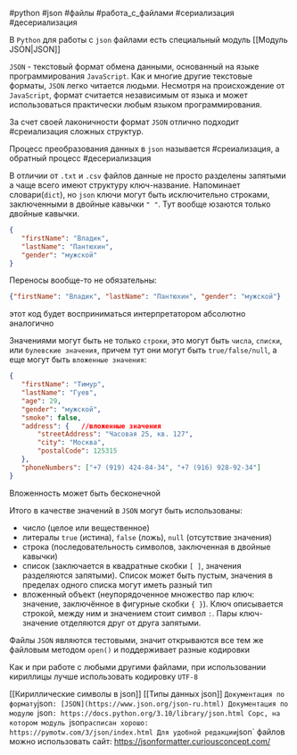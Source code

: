 #python #json #файлы #работа_с_файлами #сериализация #десериализация 


В `Python` для работы с `json` файлами есть специальный модуль [[Модуль JSON|JSON]]

`JSON` - текстовый формат обмена данными, основанный на языке программирования `JavaScript`. Как и многие другие текстовые форматы, `JSON` легко читается людьми. Несмотря на происхождение от `JavaScript`, формат считается независимым от языка и может использоваться практически любым языком программирования.

За счет своей лаконичности формат `JSON` отлично подходит #среиализация сложных структур.

Процесс преобразования данных в `json` называется #среиализация, а обратный процесс #десериализация

В отличии от `.txt` и `.csv` файлов данные не просто разделены запятыми а чаще всего имеют структуру ключ-название. Напоминает словари(`dict`), но `json` ключи могут быть исключительно строками, заключенными в двойные кавычки `" "`. Тут вообще юзаются только двойные кавычки.
```json
{
   "firstName": "Владик",
   "lastName": "Пантюхин",
   "gender": "мужской"
}
```
Переносы вообще-то не обязательны:
```json
{"firstName": "Владик", "lastName": "Пантюхин", "gender": "мужской"}
```
этот код будет восприниматься интерпретатором абсолютно аналогично

Значениями могут быть не только `строки`, это могут быть `числа`, `списки`, или `булевские значения`, причем тут они могут быть `true/false/null`, а еще могут быть `вложенные значения`:
```json
{
   "firstName": "Тимур",
   "lastName": "Гуев",
   "age": 29,
   "gender": "мужской",
   "smoke": false,
   "address": {   //вложенные значения
       "streetAddress": "Часовая 25, кв. 127",
       "city": "Москва",
       "postalCode": 125315
   },
   "phoneNumbers": ["+7 (919) 424-84-34", "+7 (916) 928-92-34"]
}
```
Вложенность может быть бесконечной

Итого в качестве значений в `JSON` могут быть использованы:
- число (целое или вещественное)
- литералы `true` (истина), `false` (ложь), `null` (отсутствие значения)
- строка (последовательность символов, заключенная в двойные кавычки)
- список (заключается в квадратные скобки `[ ]`, значения разделяются запятыми). Список может быть пустым, значения в пределах одного списка могут иметь разный тип
- вложенный объект (неупорядоченное множество пар ключ: значение, заключённое в фигурные скобки `{ }`). Ключ описывается строкой, между ним и значением стоит символ `:`. Пары ключ-значение отделяются друг от друга запятыми.

Файлы `JSON` являются тестовыми, значит открываются все тем же файловым методом `open()`
и поддерживает разные кодировки

Как и при работе с любыми другими файлами, при использовании кириллицы лучше использовать кодировку `UTF-8`

[[Кириллические символы в json]]
[[Типы данных json]]
`
Документация по формату `json`: [JSON](https://www.json.org/json-ru.html)
Документация по модулю `json`: https://docs.python.org/3.10/library/json.html
Cорс, на котором модуль `json` расписан хорошо: https://pymotw.com/3/json/index.html
Для удобной редакции `json` файлов можно использовать сайт: https://jsonformatter.curiousconcept.com/